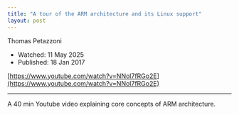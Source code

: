 ```yaml
---
title: "A tour of the ARM architecture and its Linux support"
layout: post
---
```


Thomas Petazzoni

* Watched: 11 May 2025
* Published: 18 Jan 2017

[https://www.youtube.com/watch?v=NNol7fRGo2E](https://www.youtube.com/watch?v=NNol7fRGo2E)

---

A 40 min Youtube video explaining core concepts of ARM architecture.